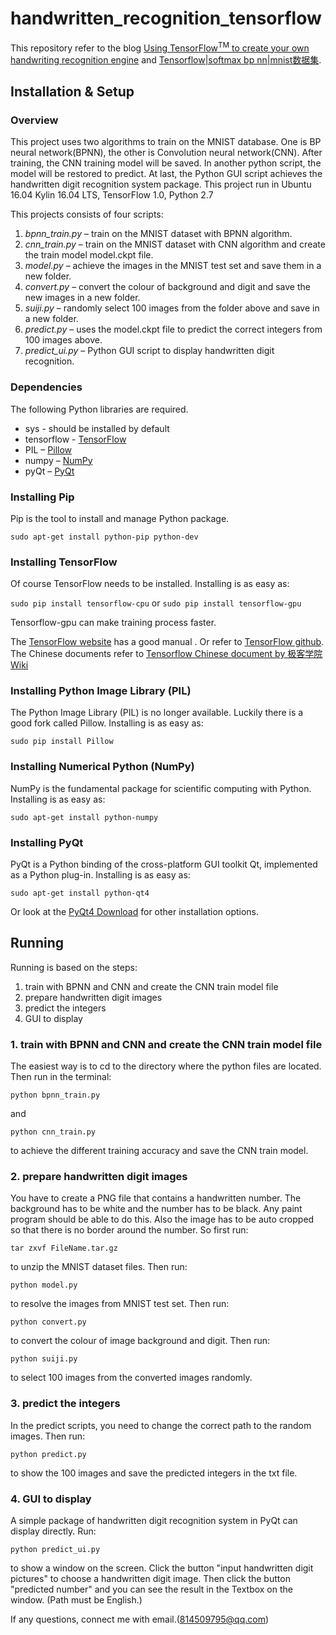 # handwritten_recognition_tensorflow

This repository refer to the blog [Using TensorFlow<sup>TM</sup> to create your own handwriting recognition engine](http://niektemme.com/2016/02/21/tensorflow-handwriting/) and [Tensorflow|softmax bp nn|mnist数据集](http://www.math1as.com/index.php/archives/294/#comment-55). 

## Installation & Setup

### Overview
This project uses two algorithms to train on the MNIST database. One is BP neural network(BPNN), the other is Convolution neural network(CNN). After training, the CNN training model will be saved. In another python script, the model will be restored to predict. At last, the Python GUI script achieves the handwritten digit recognition system package.
This project run in Ubuntu 16.04 Kylin 16.04 LTS, TensorFlow 1.0, Python 2.7

This projects consists of four scripts: 

1. *bpnn_train.py* – train on the MNIST dataset with BPNN algorithm.
2. *cnn_train.py* – train on the MNIST dataset with CNN algorithm and create the train model model.ckpt file.
3. *model.py* – achieve the images in the MNIST test set and save them in a new folder.
4. *convert.py* – convert the colour of background and digit and save the new images in a new folder.
5. *suiji.py* – randomly select 100 images from the folder above and save in a new folder.
6. *predict.py* – uses the model.ckpt file to predict the correct integers from 100 images above.
7. *predict_ui.py* – Python GUI script to display handwritten digit recognition.

### Dependencies
The following Python libraries are required.

- sys - should be installed by default
- tensorflow - [TensorFlow](https://www.tensorflow.org/)
- PIL – [Pillow](http://pillow.readthedocs.org)
- numpy – [NumPy](http://www.numpy.org/)
- pyQt – [PyQt](https://www.riverbankcomputing.com/software/pyqt)

### Installing Pip
Pip is the tool to install and manage Python package.

```sudo apt-get install python-pip python-dev```


### Installing TensorFlow
Of course TensorFlow needs to be installed. Installing is as easy as:

```sudo pip install tensorflow-cpu```
or
```sudo pip install tensorflow-gpu```

Tensorflow-gpu can make training process faster.

The [TensorFlow website](https://www.tensorflow.org/versions/master/get_started/index.html) has a good manual . 
Or refer to [TensorFlow github](https://github.com/tensorflow/tensorflow). 
The Chinese documents refer to [Tensorflow Chinese document by 极客学院Wiki](http://wiki.jikexueyuan.com/project/tensorflow-zh/)

### Installing Python Image Library (PIL)
The Python Image Library (PIL) is no longer available. Luckily there is a good fork called Pillow. Installing is as easy as:

```sudo pip install Pillow```

### Installing Numerical Python (NumPy)
NumPy is the fundamental package for scientific computing with Python. Installing is as easy as:

```sudo apt-get install python-numpy```

### Installing PyQt
PyQt is a Python binding of the cross-platform GUI toolkit Qt, implemented as a Python plug-in. Installing is as easy as:

```sudo apt-get install python-qt4```

Or look at the [PyQt4 Download](https://www.riverbankcomputing.com/software/pyqt/download) for other installation options.

## Running
Running is based on the steps:

1. train with BPNN and CNN and create the CNN train model file
2. prepare handwritten digit images 
3. predict the integers 
4. GUI to display

### 1. train with BPNN and CNN and create the CNN train model file
The easiest way is to cd to the directory where the python files are located. Then run in the terminal:

```python bpnn_train.py```

and

```python cnn_train.py```

to achieve the different training accuracy and save the CNN train model.

### 2. prepare handwritten digit images 
You have to create a PNG file that contains a handwritten number. The background has to be white and the number has to be black. Any paint program should be able to do this. Also the image has to be auto cropped so that there is no border around the number. So first run:

```tar zxvf FileName.tar.gz```

to unzip the MNIST dataset files. Then run:

```python model.py```

to resolve the images from MNIST test set. Then run:

```python convert.py```

to convert the colour of image background and digit. Then run:

```python suiji.py```

to select 100 images from the converted images randomly.


### 3. predict the integers

In the predict scripts, you need to change the correct path to the random images. Then run:

```python predict.py```

to show the 100 images and save the predicted integers in the txt file. 

### 4. GUI to display
A simple package of handwritten digit recognition system in PyQt can display directly. Run:

```python predict_ui.py```

to show a window on the screen. Click the button "input handwritten digit pictures" to choose a handwritten digit image. Then click the button "predicted number" and you can see the result in the Textbox on the window. (Path must be English.)


If any questions, connect me with email.(814509795@qq.com)

